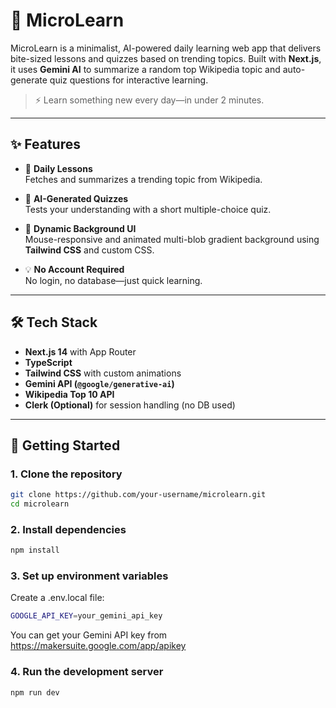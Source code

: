 # 📘 MicroLearn

MicroLearn is a minimalist, AI-powered daily learning web app that delivers bite-sized lessons and quizzes based on trending topics. Built with **Next.js**, it uses **Gemini AI** to summarize a random top Wikipedia topic and auto-generate quiz questions for interactive learning.

> ⚡️ Learn something new every day—in under 2 minutes.

---

## ✨ Features

- 🎯 **Daily Lessons**  
  Fetches and summarizes a trending topic from Wikipedia.

- 🧠 **AI-Generated Quizzes**  
  Tests your understanding with a short multiple-choice quiz.

- 🎨 **Dynamic Background UI**  
  Mouse-responsive and animated multi-blob gradient background using **Tailwind CSS** and custom CSS.

- 💡 **No Account Required**  
  No login, no database—just quick learning.

---

## 🛠 Tech Stack

- **Next.js 14** with App Router
- **TypeScript**
- **Tailwind CSS** with custom animations
- **Gemini API (`@google/generative-ai`)**
- **Wikipedia Top 10 API**
- **Clerk (Optional)** for session handling (no DB used)

---

## 🚀 Getting Started

### 1. Clone the repository

```bash
git clone https://github.com/your-username/microlearn.git
cd microlearn
```

### 2. Install dependencies
```bash
npm install
```

### 3. Set up environment variables
Create a .env.local file:

```bash
GOOGLE_API_KEY=your_gemini_api_key
```
You can get your Gemini API key from https://makersuite.google.com/app/apikey

### 4. Run the development server
```bash
npm run dev
```